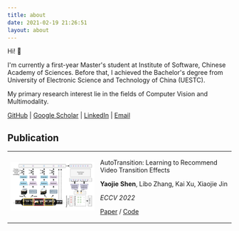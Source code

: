 ```yaml
---
title: about
date: 2021-02-19 21:26:51
layout: about
---
```


Hi! 👋

I'm currently a first-year Master's student at Institute of Software, Chinese Academy of Sciences. Before that, I achieved the Bachelor's degree from University of Electronic Science and Technology of China (UESTC).

My primary research interest lie in the fields of Computer Vision and Multimodality.

[GitHub](https://github.com/AcherStyx) | [Google Scholar](https://scholar.google.com/citations?user=RPtepygAAAAJ) | [LinkedIn](https://www.linkedin.com/in/yaojie-shen-b03248200/) | [Email](mailto:SYJ.Micro@outlook.com)

## Publication

<table>
<tr>
<td width="40%">

<img src="img/AutoTransition.jpg" alt="AutoTransition">

</td>
<td>

AutoTransition: Learning to Recommend Video Transition Effects

**Yaojie Shen**, Libo Zhang, Kai Xu, Xiaojie Jin

*ECCV 2022*

[Paper](https://arxiv.org/abs/2207.13479) / [Code](https://github.com/AcherStyx/AutoTransition)

</td>
</tr>
</table>

<style>
tr, td, th {
   border: none!important;
   text-align: left;
}
</style>
